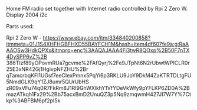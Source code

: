 Home FM radio set together with Internet radio controlled by Rpi 2 Zero W.
Display 2004 i2c

Parts used:

Rpi 2 Zero W - https://www.ebay.com/itm/334840200858?itmmeta=01J1S4XHFHGBFHXD55BAYFCH1M&hash=item4df607fe9a:g:RaAAAOSw3HdkQPXx&itmprp=enc%3AAQAJAAA4Fj3twR8QOxp%2B50F7nTX4DySPP6vZ%2B 386TIzf89yOPovmRUa7gcvme%2FAfQyrj%2Fe9JTpNt6N2rUbwtWPICLR0r25E3xNR42Gj1HgivpNFZHU%2Br qTamcrbqKFl1UGsf7eeCIexPmnx5PqYi6p3RKLU9JoY9DkM4ZaKTRTDLtgFU5NmdGLK9qY1ZJ8umr5QUrUbHS zR09xVFu74q0R7FkRm8J1RI9GhWXlkhY1VfYDeVkWfy9pYFLKP6ZD0A%2BmazATkqh1Fx29%2Bb75acxBmD2UnuQZ3p5Nq9zmqwmH427JI7W7Y%7Ctkp%3ABFBM6pf2pI5k
